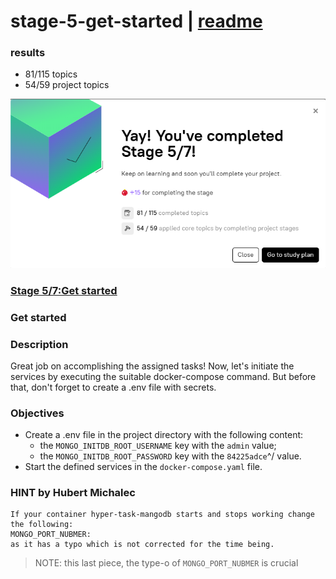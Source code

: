 # stage-5-get-started | [readme](../readme.md)

### results
* 81/115 topics
* 54/59 project topics

![](./images/step-5-of-7-completed.png)


### [Stage 5/7:Get started](https://hyperskill.org/projects/374/stages/2235/implement)


### Get started

### Description
Great job on accomplishing the assigned tasks! Now, let's initiate the services by executing the suitable docker-compose command. But before that, don't forget to create a .env file with secrets.

### Objectives
* Create a .env file in the project directory with the following content:
    * the `MONGO_INITDB_ROOT_USERNAME` key with the `admin` value;
    * the `MONGO_INITDB_ROOT_PASSWORD` key with the `84225adce`^/ value.
* Start the defined services in the `docker-compose.yaml` file.


### HINT by Hubert Michalec
```
If your container hyper-task-mangodb starts and stops working change the following:
MONGO_PORT_NUBMER:
as it has a typo which is not corrected for the time being.
```
> NOTE: this last piece, the type-o of `MONGO_PORT_NUBMER` is crucial

